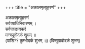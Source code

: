 +++
title = "अकालमृत्युहरणं"
+++

अकालमृत्युहरणं  
सर्वव्याधिनिवारणम् ।  
सर्वपापक्षयकरं  
मन्त्रपूतोदकं शुभम् ॥  
(पाशि?? कुम्भोदकं शुभम् ॥)
(विष्णुपादोदकं शुभम्)